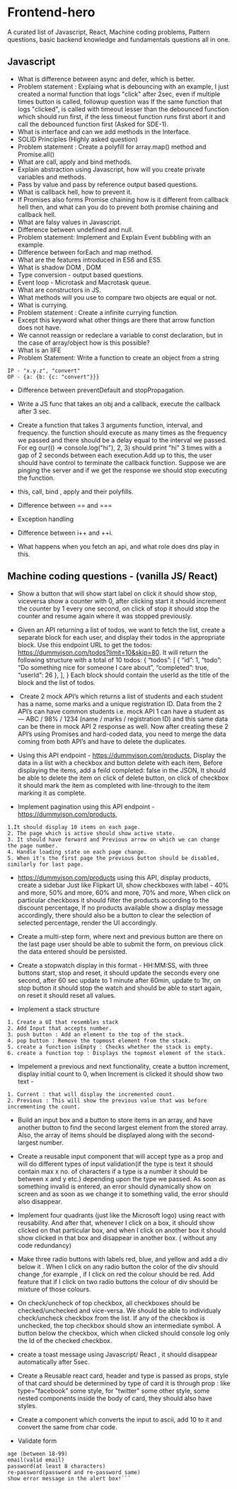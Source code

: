 # Frontend-hero
A curated list of Javascript, React, Machine coding problems, Pattern questions, basic backend knowledge and fundamentals questions all in one.

## Javascript 
- What is difference between async and defer, which is better.
- Problem statement : Explaing what is debouncing with an example, I just created a normal function that logs "click" after 2sec, even if multiple times button is called, followup question was If the same function that logs "clicked", is called with timeout lesser than the debounced function which should run first, if the less timeout function runs first abort it and call the debounced function first (Asked for SDE-1).
- What is interface and can we add methods in the Interface.
- SOLID Principles (Highly asked question)
- Problem statement : Create a polyfill for array.map() method and Promise.all()
- What are call, apply and bind methods.
- Explain abstraction using Javascript, how will you create private variables and methods.
- Pass by value and pass by reference output based questions.
- What is callback hell, how to prevent it.
- If Promises also forms Promise chaining how is it different from callback hell then, and what can you do to prevent both promise chaining and callback hell.
- What are falsy values in Javascript.
- Difference between undefined and null.
- Problem statement: Implement and Explain Event bubbling with an example.
- Difference between forEach and map method.
- What are the features introduced in ES6 and ES5.
- What is shadow DOM , DOM
- Type conversion - output based questions.
- Event loop - Microtask and Macrotask queue.
- What are constructors in JS.
- What methods will you use to compare two objects are equal or not.
- What is currying.
- Problem statement : Create a infinite currying function.
- Except this keyword what other things are there that arrow function does not have.
- We cannot reassign or redeclare a variable to const declaration, but in the case of array/object how is this possible?
- What is an IIFE
- Problem Statement: Write a function to create an object from a string 
```
IP - "x.y.z", "convert"
OP - {a: {b: {c: "convert"}}}
```
- Difference between preventDefault and stopPropagation.

- Write a JS func that takes an obj and a callback, execute the callback after 3 sec.
- Create a function that takes 3 arguments function, interval, and frequency. the function should execute as many times as the frequency
 we passed and there should be a delay equal to the interval
 we passed. For eg our(() => console.log("hi"), 2, 3)
 should print "hi" 3 times with a gap of 2 seconds between each execution.Add up to this, the user should have control to terminate the callback function. Suppose we are pinging the server and if we get the response we should stop executing the function.

- this, call, bind , apply and their polyfills.
- Difference between == and ===
- Exception handling 
- Difference between i++ and ++i.
- What happens when you fetch an api, and what role does dns play in this.

## Machine coding questions - (vanilla JS/ React)
- Show a button that will show start label on click it should show stop, viceversa show a counter with 0, after clicking start it should increment the counter by 1 every one second, on click of stop it should stop the counter and resume again where it was stopped previously.
- Given an API returning a list of todos, we want to fetch the list, create a separate block for each user, and display their todos in the appropriate block. Use this endpoint URL to get the todos: https://dummyjson.com/todos?limit=10&skip=80. It will return the following structure with a total of 10 todos: { “todos”: [ { “id”: 1, “todo”: “Do something nice for someone I care about”, “completed”: true, “userId”: 26 }, ], } Each block should contain the userId as the title of the block and the list of todos.

-  Create 2 mock API’s which returns a list of students and each student has a name, some marks and a unique registration ID. Data from the 2 API’s can have common students i.e. mock API 1 can have a student as — ABC / 98% / 1234 (name / marks / registration ID) and this same data can be there in mock API 2 response as well. Now after creating these 2 API’s using Promises and hard-coded data, you need to merge the data coming from both API’s and have to delete the duplicates.

- Using this API endpoint - https://dummyjson.com/products, Display the data in a list with a checkbox and button delete with each item, Before displaying the items, add a feild completed: false in the JSON, It should be able to delete the item on click of delete button, on click of checkbox it should mark the item as completed with line-through to the item marking it as complete.

- Implement pagination using this API endpoint - https://dummyjson.com/products, 
```
1.It should display 10 items on each page.
2. The page which is active should show active state.
3. It should have forward and Previous arrow on which we can change the page number.
4. Handle loading state on each page change.
5. When it's the first page the previous button should be disabled, similarly for last page.
```

- https://dummyjson.com/products using this API, display products, create a sidebar Just like Flipkart UI, show checkboxes with label - 40% and more,  50% and more,  60% and more,  70% and more, When click on particular checkboxs it should filter the products according to the discount percentage, If no products available show a display message accordingly, there should also be a button to clear the selection of selected percentage, render the UI accordingly.

- Create a multi-step form, where next and previous button are there on the last page user should be able to submit the form, on previous click the data entered should be persisted.

- Create a stopwatch display in this format - HH:MM:SS, with three buttons start, stop and reset, it should update the seconds every one second, after 60 sec update to 1 minute after 60min, update to 1hr, on stop button it should stop the watch and should be able to start again, on reset it should reset all values.

- Implement a stack structure
```
1. Create a UI that resembles stack 
2. Add Input that accepts number.
3. push button : Add an element to the top of the stack.
4. pop button : Remove the topmost element from the stack.
5. create a function isEmpty : Checks whether the stack is empty.
6. create a function top : Displays the topmost element of the stack.
```

- Impelement a previous and next functionality, create a button increment, display initial count to 0, when Increment is clicked it should show two text - 
```
1. Current : that will display the incremented count.
2. Previous : This will show the previous value that was before incrementing the count.
```

- Build an input box and a button to store items in an array, and have another button to find the second largest element from the stored array. Also, the array of items should be displayed along with the second-largest number.

- Create a reusable input component that will accept type as a prop
 and will do different types of input validation(if the type is text it should contain max x no. of characters if a type is a number it should be between x and y etc.) depending upon the type we passed. As soon as something invalid is entered, an error should dynamically show on screen and as soon as we change it to something valid, the error should also disappear.

- Implement four quadrants  (just like the Microsoft logo) using react with reusability.
And after that, whenever I click on a  box, it should show clicked on that particular box, and when I click on another box  it should show clicked in that box and disappear in another box. ( without any code redundancy)

- Make three radio buttons with labels red, blue, and yellow and add a div below it . When I click on any radio
button the color of the div should change ,for example , if I click on red the colour should be red.
Add feature that if I click on two radio buttons the colour of div should be mixture of those colours.

- On check/uncheck of top checkbox, all checkboxes should be checked/unchecked and vice-versa.
We should be able to individualy check/uncheck checkbox from the list. 
If any of the checkbox is unchecked, the top checkbox should show an intermediate symbol.
A button below the checkbox, which when clicked should console log only the Id of the checked checkbox.

- create a toast message using Javascript/ React , it should disappear automatically after 5sec.

-  Create a Reusable react card, header and type is passed as props, style of that card should be determined by type of card it is through prop : like type="facebook" some style, for "twitter" some other style, some nested components inside the body of card, they should also have styles.

- Create a component which converts the input to ascii, add 10 to it and convert the same from char code.

- Validate form 
```name (must not be empty and less than 100 characters allow);
age (between 18-99)
email(valid email)
password(at least 8 characters)
re-password(password and re-password same)
show error message in the alert box!```
